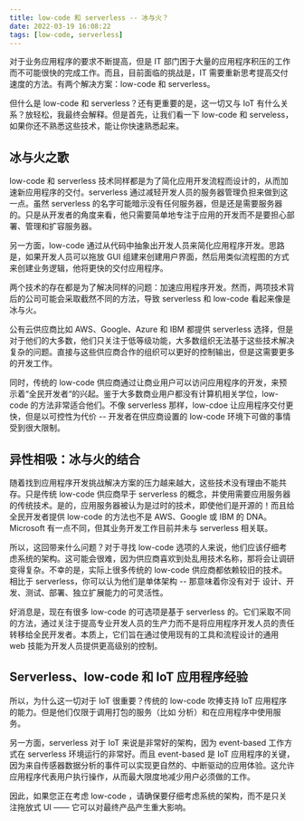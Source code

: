 ```yaml
---
title: low-code 和 serverless -- 冰与火？
date: 2022-03-19 16:08:22
tags: [low-code, serverless]
---
```


对于业务应用程序的要求不断提高，但是 IT 部门困于大量的应用程序积压的工作而不可能很快的完成工作。而且，目前面临的挑战是，IT 需要重新思考提高交付速度的方法。有两个解决方案：low-code 和 serverless。

但什么是 low-code 和 serverless？还有更重要的是，这一切又与 IoT 有什么关系？放轻松，我最终会解释。但是首先，让我们看一下 low-code 和 serveless，如果你还不熟悉这些技术，能让你快速熟悉起来。

## 冰与火之歌

low-code 和 serverless 技术同样都是为了简化应用开发流程而设计的，从而加速新应用程序的交付。serverless 通过减轻开发人员的服务器管理负担来做到这一点。虽然 serverless 的名字可能暗示没有任何服务器，但是还是需要服务器的。只是从开发者的角度来看，他只需要简单地专注于应用的开发而不是要担心部署、管理和扩容服务器。

另一方面，low-code 通过从代码中抽象出开发人员来简化应用程序开发。思路是，如果开发人员可以拖放 GUI 组建来创建用户界面，然后用类似流程图的方式来创建业务逻辑，他将更快的交付应用程序。

两个技术的存在都是为了解决同样的问题：加速应用程序开发。然而，两项技术背后的公司可能会采取截然不同的方法，导致 serverless 和 low-code 看起来像是冰与火。

公有云供应商比如 AWS、Google、Azure 和 IBM 都提供 serverless 选择，但是对于他们的大多数，他们只关注于低等级功能，大多数组织无法基于这些技术解决复杂的问题。直接与这些供应商合作的组织可以更好的控制输出，但是这需要更多的开发工作。

同时，传统的 low-code 供应商通过让商业用户可以访问应用程序的开发，来预示着“全民开发者“的兴起。鉴于大多数商业用户都没有计算机相关学位，low-code 的方法非常适合他们。不像 serverless 那样，low-cdoe 让应用程序交付更快，但是以可控性为代价 -- 开发者在供应商设置的 low-code 环境下可做的事情受到很大限制。

## 异性相吸：冰与火的结合

随着找到应用程序开发挑战解决方案的压力越来越大，这些技术没有理由不能共存。只是传统 low-code 供应商早于 serverless 的概念，并使用需要应用服务器的传统技术。是的，应用服务器被认为是过时的技术，即使他们是开源的！而且给全民开发者提供 low-code 的方法也不是 AWS、Google 或 IBM 的 DNA。 Microsoft 有一点不同，但其业务开发工作目前并未与 serverless 相关联。

所以，这回带来什么问题？对于寻找 low-code 选项的人来说，他们应该仔细考虑系统的架构。这可能会很难，因为供应商喜欢到处乱用技术名称，那将会让调研变得复杂。不幸的是，实际上很多传统的 low-code 供应商都依赖较旧的技术。相比于 serverless，你可以认为他们是单体架构 -- 那意味着你没有对于 设计、开发、测试、部署、独立扩展能力的可灵活性。

好消息是，现在有很多 low-code 的可选项是基于 serverless 的。它们采取不同的方法，通过关注于提高专业开发人员的生产力而不是将应用程序开发人员的责任转移给全民开发者。本质上，它们旨在通过使用现有的工具和流程设计的通用 web 技能为开发人员提供更高级别的控制。


## Serverless、low-code 和 IoT 应用程序经验

所以，为什么这一切对于 IoT 很重要？传统的 low-code 吹捧支持 IoT 应用程序的能力。但是他们仅限于调用打包的服务（比如 分析）和在应用程序中使用服务。

另一方面，serverless 对于 IoT 来说是非常好的架构，因为 event-based 工作方式在 serverless 环境运行的非常好。而且 event-based 是 IoT 应用程序的关键，因为来自传感器数据分析的事件可以实现更自然的、中断驱动的应用体验。这允许应用程序代表用户执行操作，从而最大限度地减少用户必须做的工作。

因此，如果您正在考虑 low-code ，请确保要仔细考虑系统的架构，而不是只关注拖放式 UI —— 它可以对最终产品产生重大影响。
